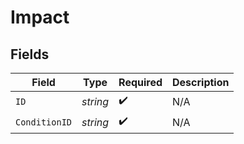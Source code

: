 # Impact


## Fields

| Field              | Type               | Required           | Description        |
| ------------------ | ------------------ | ------------------ | ------------------ |
| `ID`               | *string*           | :heavy_check_mark: | N/A                |
| `ConditionID`      | *string*           | :heavy_check_mark: | N/A                |